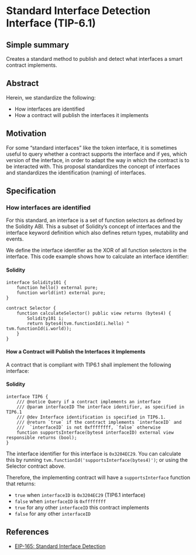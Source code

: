 # Standard Interface Detection Interface (TIP-6.1)

## Simple summary

Creates a standard method to publish and detect what interfaces a smart contract implements.

## Abstract

Herein, we standardize the following:

* How interfaces are identified
* How a contract will publish the interfaces it implements

## Motivation

For some “standard interfaces” like the token interface, it is sometimes useful to query whether a contract supports the interface and if yes, which version of the interface, in order to adapt the way in which the contract is to be interacted with. This proposal standardizes the concept of interfaces and standardizes the identification (naming) of interfaces.

## Specification

### How interfaces are identified

For this standard, an interface is a set of function selectors as defined by the Solidity ABI. This a subset of Solidity’s concept of interfaces and the interface keyword definition which also defines return types, mutability and events.

We define the interface identifier as the XOR of all function selectors in the interface. This code example shows how to calculate an interface identifier:

#### Solidity

```solidity
interface Solidity101 {
    function hello() external pure;
    function world(int) external pure;
}

contract Selector {
    function calculateSelector() public view returns (bytes4) {
        Solidity101 i;
        return bytes4(tvm.functionId(i.hello) ^ tvm.functionId(i.world));
    }
}
```

#### How a Contract will Publish the Interfaces it Implements

A contract that is compliant with TIP6.1 shall implement the following interface:

#### Solidity

```solidity
interface TIP6 {
    /// @notice Query if a contract implements an interface
    /// @param interfaceID The interface identifier, as specified in TIP6.1
    /// @dev Interface identification is specified in TIP6.1.
    /// @return `true` if the contract implements `interfaceID` and
    ///  `interfaceID` is not 0xffffffff, `false` otherwise
    function supportsInterface(bytes4 interfaceID) external view responsible returns (bool);
}
```

The interface identifier for this interface is `0x3204EC29`. You can calculate this by running `tvm.functionId('supportsInterface(bytes4)')`; or using the Selector contract above.

Therefore, the implementing contract will have a `supportsInterface` function that returns:

* `true` when `interfaceID` is `0x3204EC29` (TIP6.1 interface)
* `false` when `interfaceID` is `0xffffffff`
* `true` for any other `interfaceID` this contract implements
* `false` for any other `interfaceID`

## References

* [EIP-165: Standard Interface Detection](https://eips.ethereum.org/EIPS/eip-165)
